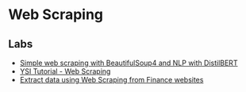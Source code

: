 # Web Scraping

## Labs

* [Simple web scraping with BeautifulSoup4 and NLP with DistilBERT](https://nbviewer.org/github/sparsh-ai/notebooks/blob/main/2020-06-20-simple-scraping-nlp-bs4-distilbert.ipynb)
* [YSI Tutorial - Web Scraping](https://nbviewer.org/github/sparsh-ai/notebooks/blob/main/Web-Scraping-Tutorial.ipynb)
* [Extract data using Web Scraping from Finance websites](05-extraction/webscraping/lab-finance-extract-load/)
